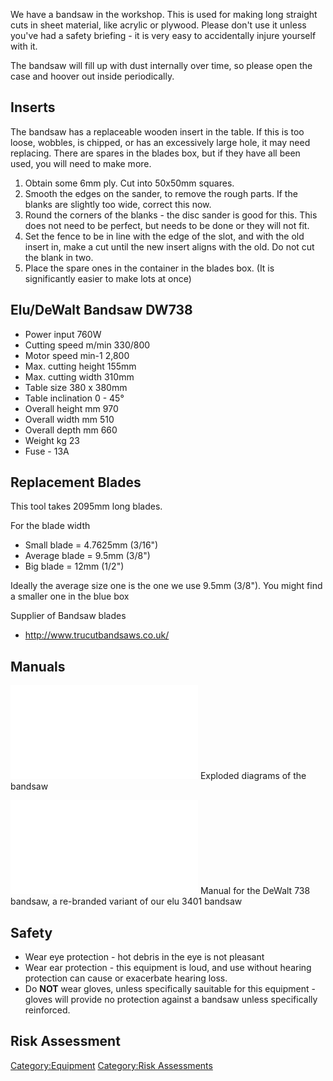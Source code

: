 We have a bandsaw in the workshop. This is used for making long straight
cuts in sheet material, like acrylic or plywood. Please don't use it
unless you've had a safety briefing - it is very easy to accidentally
injure yourself with it.

The bandsaw will fill up with dust internally over time, so please open
the case and hoover out inside periodically.

Inserts
-------

The bandsaw has a replaceable wooden insert in the table. If this is too
loose, wobbles, is chipped, or has an excessively large hole, it may
need replacing. There are spares in the blades box, but if they have all
been used, you will need to make more.

1.  Obtain some 6mm ply. Cut into 50x50mm squares.
2.  Smooth the edges on the sander, to remove the rough parts. If the
    blanks are slightly too wide, correct this now.
3.  Round the corners of the blanks - the disc sander is good for this.
    This does not need to be perfect, but needs to be done or they will
    not fit.
4.  Set the fence to be in line with the edge of the slot, and with the
    old insert in, make a cut until the new insert aligns with the old.
    Do not cut the blank in two.
5.  Place the spare ones in the container in the blades box. (It is
    significantly easier to make lots at once)

Elu/DeWalt Bandsaw DW738
------------------------

-   Power input 760W
-   Cutting speed m/min 330/800
-   Motor speed min-1 2,800
-   Max. cutting height 155mm
-   Max. cutting width 310mm
-   Table size 380 x 380mm
-   Table inclination 0 - 45°
-   Overall height mm 970
-   Overall width mm 510
-   Overall depth mm 660
-   Weight kg 23
-   Fuse - 13A

Replacement Blades
------------------

This tool takes 2095mm long blades.

For the blade width

-   Small blade = 4.7625mm (3/16")
-   Average blade = 9.5mm (3/8")
-   Big blade = 12mm (1/2")

Ideally the average size one is the one we use 9.5mm (3/8"). You might
find a smaller one in the blue box

Supplier of Bandsaw blades

-   <http://www.trucutbandsaws.co.uk/>

Manuals
-------

![<File:Elu-EBS3401---B-BANDSAW--(EBS3401---B-Type-1-)-illustrations.pdf>](Elu-EBS3401---B-BANDSAW--(EBS3401---B-Type-1-)-illustrations.pdf "fig:File:Elu-EBS3401---B-BANDSAW--(EBS3401---B-Type-1-)-illustrations.pdf")
Exploded diagrams of the bandsaw

![<File:Dw738_eur.pdf>](Dw738_eur.pdf "fig:File:Dw738_eur.pdf") Manual
for the DeWalt 738 bandsaw, a re-branded variant of our elu 3401 bandsaw

Safety
------

-   Wear eye protection - hot debris in the eye is not pleasant
-   Wear ear protection - this equipment is loud, and use without
    hearing protection can cause or exacerbate hearing loss.
-   Do **NOT** wear gloves, unless specifically sauitable for this
    equipment - gloves will provide no protection against a bandsaw
    unless specifically reinforced.

Risk Assessment
---------------

[Category:Equipment](Category:Equipment "wikilink") [Category:Risk
Assessments](Category:Risk_Assessments "wikilink")